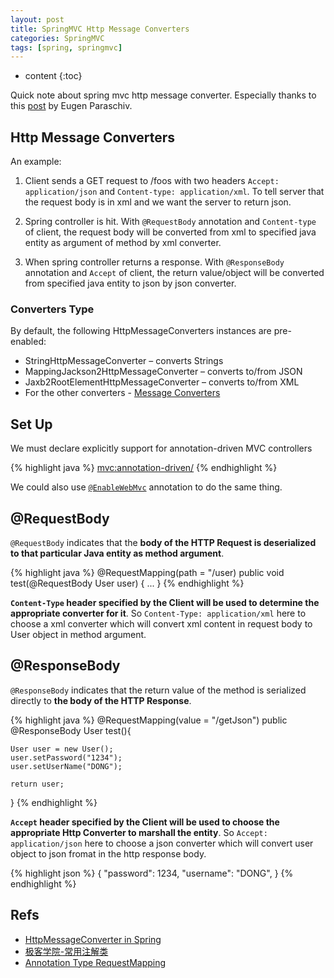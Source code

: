 ```yaml
---
layout: post
title: SpringMVC Http Message Converters
categories: SpringMVC
tags: [spring, springmvc]
---
```

* content
{:toc}

Quick note about spring mvc http message converter. Especially thanks to this [post](http://www.baeldung.com/spring-httpmessageconverter-rest) by Eugen Paraschiv.

## Http Message Converters

An example:

1. Client sends a GET request to /foos with two headers `Accept: application/json` and `Content-type: application/xml`. To tell server that the request body is in xml and we want the server to return json.

2. Spring controller is hit. With `@RequestBody` annotation and `Content-type` of client, the request body will be converted from xml to specified java entity as argument of method by xml converter.

3. When spring controller returns a response. With `@ResponseBody` annotation and `Accept` of client, the return value/object will be converted from specified java entity to json by json converter.

### Converters Type

By default, the following HttpMessageConverters instances are pre-enabled:

* StringHttpMessageConverter – converts Strings
* MappingJackson2HttpMessageConverter – converts to/from JSON
* Jaxb2RootElementHttpMessageConverter – converts to/from XML
* For the other converters - [Message Converters](http://docs.spring.io/spring/docs/current/spring-framework-reference/html/remoting.html#rest-message-conversion)

## Set Up

We must declare explicitly support for annotation-driven MVC controllers

{% highlight java %}
<mvc:annotation-driven/>
{% endhighlight %}

We could also use [`@EnableWebMvc`](http://docs.spring.io/spring/docs/current/javadoc-api/org/springframework/web/servlet/config/annotation/EnableWebMvc.html) annotation to do the same thing.

## @RequestBody

`@RequestBody` indicates that the **body of the HTTP Request is deserialized to that particular Java entity as method argument**. 

{% highlight java %}
@RequestMapping(path = "/user)
public void test(@RequestBody User user) {
    ...
}
{% endhighlight %}

**`Content-Type` header specified by the Client will be used to determine the appropriate converter for it**. So `Content-Type: application/xml` here to choose a xml converter which will convert xml content in request body to User object in method argument.

## @ResponseBody

`@ResponseBody` indicates that the return value of the method is serialized directly to **the body of the HTTP Response**. 

{% highlight java %}
@RequestMapping(value = "/getJson")
public @ResponseBody User test(){

	User user = new User();
	user.setPassword("1234");
	user.setUserName("DONG");

	return user;
}
{% endhighlight %}

**`Accept` header specified by the Client will be used to choose the appropriate Http Converter to marshall the entity**. So `Accept: application/json` here to choose a json converter which will convert user object to json fromat  in the http response body.

{% highlight json %}
{
    "password": 1234,
    "username": "DONG",
}
{% endhighlight %}

## Refs

* [HttpMessageConverter in Spring](http://www.baeldung.com/spring-httpmessageconverter-rest)
* [极客学院-常用注解类](http://jiuye.jikexueyuan.com/play?id=2239&class_id=36)
* [Annotation Type RequestMapping](https://docs.spring.io/spring/docs/current/javadoc-api/org/springframework/web/bind/annotation/RequestMapping.html)